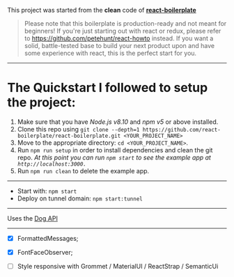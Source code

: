 
This project was started from the **clean** code of [**react-boilerplate**](https://www.reactboilerplate.com/)

> Please note that this boilerplate is production-ready and not meant for beginners! If you're just starting out with react or redux, please refer to https://github.com/petehunt/react-howto instead. If you want a solid, battle-tested base to build your next product upon and have some experience with react, this is the perfect start for you.

---
# The Quickstart I followed to setup the project: 
1. Make sure that you have _Node.js v8.10_ and _npm v5_ or above installed.
2. Clone this repo using `git clone --depth=1 https://github.com/react-boilerplate/react-boilerplate.git <YOUR_PROJECT_NAME>`
3. Move to the appropriate directory: `cd <YOUR_PROJECT_NAME>`.
4. Run `npm run setup` in order to install dependencies and clean the git repo.
   _At this point you can run `npm start` to see the example app at` http://localhost:3000.`_
5. Run `npm run clean` to delete the example app.

---
- Start with: `npm start`
- Deploy on tunnel domain: `npm start:tunnel`
---

Uses the [Dog API](https://dog.ceo/dog-api)

---

- [x] FormattedMessages;
- [x] FontFaceObserver;
- [ ] Style responsive with Grommet / MaterialUI / ReactStrap / SemanticUi

